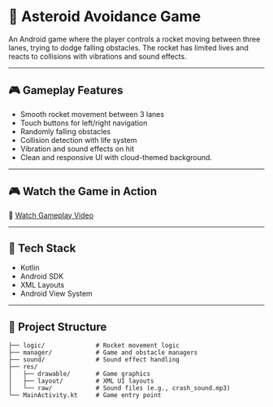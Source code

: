 # 🚀 Asteroid Avoidance Game

An Android game where the player controls a rocket moving between three lanes, trying to dodge falling obstacles. The rocket has limited lives and reacts to collisions with vibrations and sound effects.

---

## 🎮 Gameplay Features

- Smooth rocket movement between 3 lanes
- Touch buttons for left/right navigation
- Randomly falling obstacles
- Collision detection with life system
- Vibration and sound effects on hit
- Clean and responsive UI with cloud-themed background.

---

## 🎮 Watch the Game in Action

🎥 [Watch Gameplay Video](./gameplay_preview.mp4)

---

## 🧱 Tech Stack

- Kotlin
- Android SDK
- XML Layouts
- Android View System

---

## 📂 Project Structure

```
├── logic/              # Rocket movement logic
├── manager/            # Game and obstacle managers
├── sound/              # Sound effect handling
├── res/
│   ├── drawable/       # Game graphics
│   ├── layout/         # XML UI layouts
│   └── raw/            # Sound files (e.g., crash_sound.mp3)
└── MainActivity.kt     # Game entry point
```
